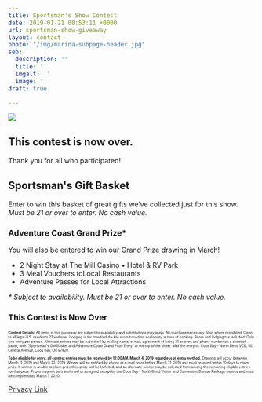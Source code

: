 ```yaml
---
title: Sportsman's Show Contest
date: 2019-01-21 00:53:11 +0000
url: sportsman-show-giveaway
layout: contact
photo: "/img/marina-subpage-header.jpg"
seo:
  description: ''
  title: ''
  imgalt: ''
  image: ''
draft: true

---
```

![](/img/sportsman-giveaway-texthdr.png)

## This contest is now over.

Thank you for all who participated!

## Sportsman's Gift Basket

Enter to win this basket of great gifts we’ve collected just for this show. _Must be 21 or over to enter. No cash value._

### Adventure Coast Grand Prize*

You will also be entered to win our Grand Prize drawing in March!

* 2 Night Stay at The Mill Casino • Hotel & RV Park
* 3 Meal Vouchers toLocal Restaurants
* Adventure Passes for Local Attractions

_* Subject to availability. Must be 21 or over to enter. No cash value._

### This Contest is Now Over

<div class="margin-50px-top"></div>

<p style="font-size:50%;"><strong>Contest Details:</strong> All items in this giveaway are subject to availability and substitutions may apply. No purchase necessary. Void where prohibited. Open to all legal U.S. residents 21 and over. Lodging is for standard double room based on availability at time of booking. Room and lodging tax included. Only one entry per person. Alternate entries may be submitted by mailing name, e-mail, agreement of being 21 or over, and phone number on a sheet of paper, with “Sportsman's Gift Basket and Adventure Coast Grand Prize Entry” at the top of the sheet.  Mail the entry to: Coos Bay - North Bend VCB, 50 Central Avenue, Coos Bay, OR 97420.</p>

<p style="font-size:50%;"><strong>To be eligible for entry, all contest entries must be received by 12:00AM, March 4, 2019 regardless of entry method.</strong> Drawing will occur between March 11, 2019 and March 22, 2019. Winner will be notified by phone or e-mail on or before March 31, 2019 and must respond within 10 days to claim prize. If winner is unable to claim prize then prize will be forfeited, and an alternate winner may be selected from among the remaining eligible entries for that prize. Prizes may not be transferred or assigned except by the Coos Bay - North Bend Visitor and Convention Bureau.Package expires and must be completed by March 1, 2020.</p>

[Privacy Link](/privacy-policy)